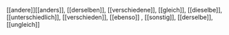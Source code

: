 [[andere]][[anders]], [[derselben]], [[verschiedene]], [[gleich]], [[dieselbe]], [[unterschiedlich]], [[verschieden]], [[ebenso]]
, [[sonstig]], [[derselbe]], [[ungleich]]